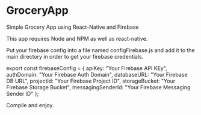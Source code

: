 # GroceryApp
Simple Grocery App using React-Native and Firebase

This app requires Node and NPM as well as react-native.

Put your firebase config into a file named configFirebase.js and add it to the main directory in order to get your firebase credentials.

export const firebaseConfig = {
    apiKey: "Your Firebase API KEy",
    authDomain: "Your Firebase Auth Domain",
    databaseURL: "Your Firebase DB URL",
    projectId: "Your Firebase Project ID",
    storageBucket: "Your Firebase Storage Bucket",
    messagingSenderId: "Your Firebase Messaging Sender ID"
};

Compile and enjoy.
